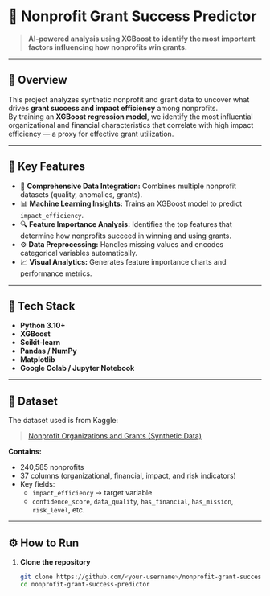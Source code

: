 # 🎯 Nonprofit Grant Success Predictor

> **AI-powered analysis using XGBoost to identify the most important factors influencing how nonprofits win grants.**

---

## 🧠 Overview

This project analyzes synthetic nonprofit and grant data to uncover what drives **grant success and impact efficiency** among nonprofits.  
By training an **XGBoost regression model**, we identify the most influential organizational and financial characteristics that correlate with high impact efficiency — a proxy for effective grant utilization.

---

## 🚀 Key Features

- 🧩 **Comprehensive Data Integration:** Combines multiple nonprofit datasets (quality, anomalies, grants).
- 📊 **Machine Learning Insights:** Trains an XGBoost model to predict `impact_efficiency`.
- 🔍 **Feature Importance Analysis:** Identifies the top features that determine how nonprofits succeed in winning and using grants.
- ⚙️ **Data Preprocessing:** Handles missing values and encodes categorical variables automatically.
- 📈 **Visual Analytics:** Generates feature importance charts and performance metrics.

---

## 🧰 Tech Stack

- **Python 3.10+**
- **XGBoost**
- **Scikit-learn**
- **Pandas / NumPy**
- **Matplotlib**
- **Google Colab / Jupyter Notebook**

---

## 📂 Dataset

The dataset used is from Kaggle:

> [Nonprofit Organizations and Grants (Synthetic Data)](https://www.kaggle.com/datasets/poojayakkala/nonprofit-organizations-and-grants-synthetic-data)

**Contains:**
- 240,585 nonprofits  
- 37 columns (organizational, financial, impact, and risk indicators)  
- Key fields:  
  - `impact_efficiency` → target variable  
  - `confidence_score`, `data_quality`, `has_financial`, `has_mission`, `risk_level`, etc.

---

## ⚙️ How to Run

1. **Clone the repository**
   ```bash
   git clone https://github.com/<your-username>/nonprofit-grant-success-predictor.git
   cd nonprofit-grant-success-predictor
